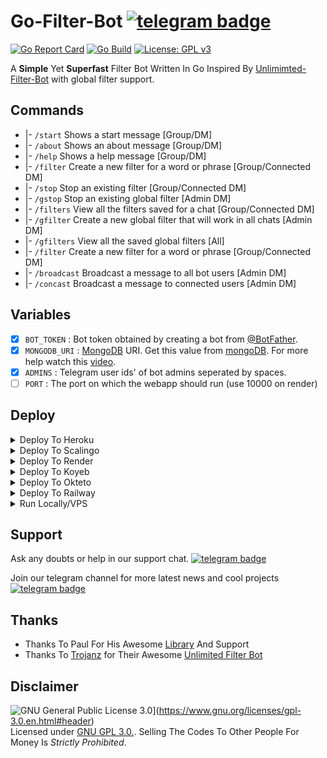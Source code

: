 # Go-Filter-Bot [![telegram badge](https://img.shields.io/badge/Support-30302f?style=flat&logo=telegram)](https://telegram.dog/Jisin0)
[![Go Report Card](https://goreportcard.com/badge/github.com/Jisin0/Go-Filter-Bot)](https://goreportcard.com/report/github.com/Jisin0/Go-Filter-Bot)
[![Go Build](https://github.com/Jisin0/Go-Filter-Bot/workflows/Go/badge.svg)](https://github.com/Jisin0/Go-Filter-Bot/actions?query=workflow%3AGo+event%3Apush+branch%3Amain)
[![License: GPL v3](https://img.shields.io/badge/License-GPLv3-blue.svg)](https://www.gnu.org/licenses/gpl-3.0)


A **Simple** Yet **Superfast** Filter Bot Written In Go Inspired By [Unlimimted-Filter-Bot](https://github.com/TrojanzHex/Unlimited-Filter-Bot) with global filter support.

## Commands

 * |- `/start`     Shows a start message                    [Group/DM]
 * |- `/about`     Shows an about message                   [Group/DM]
 * |- `/help`      Shows a help message                     [Group/DM]
 * |- `/filter`    Create a new filter for a word or phrase [Group/Connected DM]
 * |- `/stop`      Stop an existing filter                  [Group/Connected DM]
 * |- `/gstop`     Stop an existing global filter           [Admin DM]
 * |- `/filters`   View all the filters saved for a chat    [Group/Connected DM]
 * |- `/gfilter`   Create a new global filter that will work in all chats [Admin DM]
 * |- `/gfilters`  View all the saved global filters        [All]
 * |- `/filter`    Create a new filter for a word or phrase [Group/Connected DM]
 * |- `/broadcast` Broadcast a message to all bot users     [Admin DM]
 * |- `/concast`   Broadcast a message to connected users   [Admin DM]

## Variables

- [X] `BOT_TOKEN` : Bot token obtained by creating a bot from [@BotFather](https://telegram.dog/BotFather).
- [X] `MONGODB_URI` : [MongoDB](https://www.mongodb.com) URI. Get this value from [mongoDB](https://www.mongodb.com). For more help watch this [video](https://youtu.be/1G1XwEOnxxo).
- [X] `ADMINS` : Telegram user ids' of bot admins seperated by spaces.
- [ ] `PORT` : The port on which the webapp should run (use 10000 on render)

## Deploy
<details><summary>Deploy To Heroku</summary>
<p>
<br>
<a href="https://heroku.com/deploy?template=https://github.com/Jisin0/Go-Filter-Bot/tree/main">
  <img src="https://www.herokucdn.com/deploy/button.svg" alt="Deploy">
</a>
</p>
</details>

<details><summary>Deploy To Scalingo</summary>
<p>
<br>
<a href="https://dashboard.scalingo.com/create/app?source=https://github.com/Jisin0/Go-Filter-Bot#main">
   <img src="https://cdn.scalingo.com/deploy/button.svg" alt="Deploy on Scalingo" data-canonical-src="https://cdn.scalingo.com/deploy/button.svg" style="max-width:100%;">
</a>
</p>
</details>

<details><summary>Deploy To Render</summary>
<p>
<br>
<a href="https://dashboard.render.com/select-repo?type=web">
  <img src="https://render.com/images/deploy-to-render-button.svg" alt="deploy-to-render">
</a>
</p>
<p>
Make sure to have the following options set :

<b>Environment</b>
<pre>Go</pre>

<b>Build Command</b>
<pre>go build .</pre>

<b>Start Command</b>
<pre>./Go-Filter-Bot</pre>

<b>Advanced >> Health Check Path</b>
<pre>/</pre>
</p>
</details>


<details><summary>Deploy To Koyeb</summary>
<p>
<br>
<a href="https://app.koyeb.com/deploy?type=git&repository=github.com/Jisin0/Go-Filter-Bot&branch=main">
  <img src="https://www.koyeb.com/static/images/deploy/button.svg" alt="deploy-to-koyeb">
</a>
</p>
<p>
You must set the Run command to :
<pre>./bin/Go-Filter-Bot</pre>
</p>
</details>

<details><summary>Deploy To Okteto</summary>
<p>
<br>
<a href="https://cloud.okteto.com/deploy?repository=https://github.com/Jisin0/Go-Filter-Bot">
  <img src="https://okteto.com/develop-okteto.svg" alt="deploy-to-okteto">
</a>
</p>
</details>

<details><summary>Deploy To Railway</summary>
<p>
<br>
<a href="https://railway.app/new/template?template=https%3A%2F%2Fgithub.com%2FJisin0%2FGo-Filter-Bot">
  <img src="https://railway.app/button.svg" alt="deploy-to-railway">
</a>
</p>
</details>

<details><summary>Run Locally/VPS</summary>
<p>
You must have the latest version of <a href="golang.org">go</a> installed first
<pre>
git clone https://github.com/Jisin0/Go-Filter-Bot
cd Go-Filter-Bot
go build .
./Go-Filter-Bot
</pre>
</p>
</details>

## Support

Ask any doubts or help in our support chat.
[![telegram badge](https://img.shields.io/badge/Telegram-Group-30302f?style=flat&logo=telegram)](https://telegram.dog/jisin_hub)

Join our telegram channel for more latest news and cool projects
[![telegram badge](https://img.shields.io/badge/Telegram-Channel-30302f?style=flat&logo=telegram)](https://telegram.dog/jisin_0)

## Thanks

 - Thanks To Paul For His Awesome [Library](https://github.com/PaulSonOfLars/gotgbot) And Support
 - Thanks To [Trojanz](https://github.com/trojanzhex) for Their Awesome [Unlimited Filter Bot](https://github.com/TroJanzHEX/Unlimited-Filter-Bot)

## Disclaimer
![GNU General Public License 3.0](https://www.gnu.org/graphics/gplv3-127x51.png)](https://www.gnu.org/licenses/gpl-3.0.en.html#header)    
Licensed under [GNU GPL 3.0.](https://github.com/Jisin0/Go-Filter-Bot/blob/main/LICENSE).
Selling The Codes To Other People For Money Is *Strictly Prohibited*.
